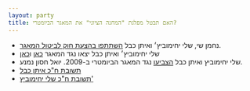 ```yaml
---
layout: party
title: האם תבטל מפלגת "המחנה הציוני" את המאגר הביומטרי?
---
```


* נחמן שי, שלי יחימוביץ׳ ואיתן כבל [השתתפו בהצעת חוק לביטול המאגר](http://www.mako.co.il/nexter-archive/Article-5a73491c10e6631006.htm).
* שלי יחימוביץ׳ ואיתן כבל יצאו נגד המאגר [כאן](http://www.nrg.co.il/online/1/ART2/324/377.html) ו[כאן](http://www.ynet.co.il/articles/0,7340,L-4402374,00.html)
* שלי יחימוביץ ואיתן כבל
  [הצביעו](https://oknesset.org/vote/652/) נגד המאגר הביומטרי ב-2009. יואל חסון נמנע.
* <i class="fa fa-envelope"></i> [תשובת ח"כ איתן כבל](../docs/ecabel.png)
* <i class="fa fa-envelope"></i> [תשובת ח"כ שלי יחימוביץ'](../docs/syechimivich.png)
